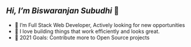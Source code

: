 ## _**Hi, I’m Biswaranjan Subudhi**_ 👋

- 🔭 I’m Full Stack Web Developer, Actively looking for new opportunities
- 🌱 I love building things that work efficiently and looks great.
- 🥅 2021 Goals: Contribute more to Open Source projects

<!---
biswa-ranjan-subudhi/biswa-ranjan-subudhi is a ✨ special ✨ repository because its `README.md` (this file) appears on your GitHub profile.
You can click the Preview link to take a look at your changes.
--->
